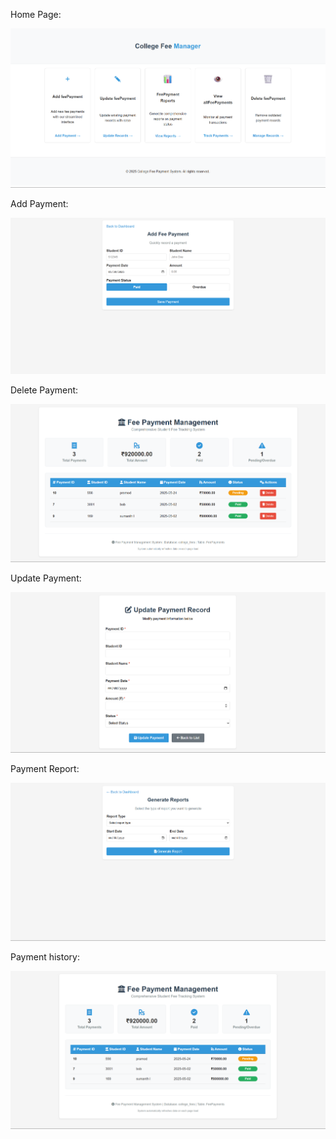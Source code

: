 Home Page:

![Alt text](images/homePage.png)

Add Payment:

![Alt text](images/addPayment.png)

Delete Payment:

![Alt text](images/delete.png)

Update Payment:

![Alt text](images/update.png)

Payment Report:

![Alt text](images/report.png)

Payment history:

![Alt text](images/display.png)
